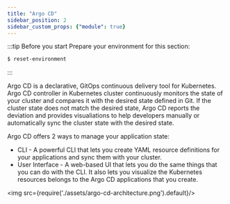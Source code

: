 ```yaml
---
title: "Argo CD"
sidebar_position: 2
sidebar_custom_props: {"module": true}
---
```


:::tip Before you start
Prepare your environment for this section:

```bash timeout=300 wait=30
$ reset-environment 
```

:::

Argo CD is a declarative, GitOps continuous delivery tool for Kubernetes. Argo CD controller in Kubernetes cluster continuously monitors the state of your cluster and compares it with the desired state defined in Git. If the cluster state does not match the desired state, Argo CD reports the deviation and provides visualiations to help developers manually or automatically sync the cluster state with the desired state.

Argo CD offers 2 ways to manage your application state:
* CLI - A powerful CLI that lets you create YAML resource definitions for your applications and sync them with your cluster.
* User Interface - A web-based UI that lets you do the same things that you can do with the CLI. It also lets you visualize the Kubernetes resources belongs to the Argo CD applications that you create.


<img src={require('./assets/argo-cd-architecture.png').default}/>
